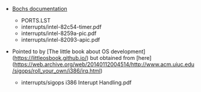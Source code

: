 * [Bochs documentation](http://bochs.sourceforge.net/techdata.html)
  * PORTS.LST
  * interrupts/intel-82c54-timer.pdf
  * interrupts/intel-8259a-pic.pdf
  * interrupts/intel-82093-apic.pdf

* Pointed to by [The little book about OS development]
(https://littleosbook.github.io/) but obtained from [here]
(https://web.archive.org/web/20140112004514/http://www.acm.uiuc.edu/sigops/roll_your_own/i386/irq.html)
  * interrupts/sigops i386 Interupt Handling.pdf

